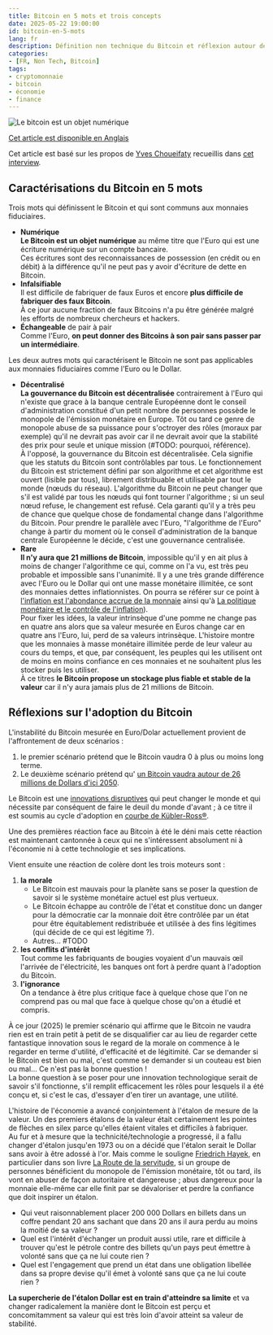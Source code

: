 ```yaml
---
title: Bitcoin en 5 mots et trois concepts
date: 2025-05-22 19:00:00
id: bitcoin-en-5-mots
lang: fr
description: Définition non technique du Bitcoin et réflexion autour de cette innovation disruptive.
categories:
- [FR, Non Tech, Bitcoin]
tags:
- cryptomonnaie
- bitcoin
- économie
- finance
---
```


![Le bitcoin est un objet numérique](/media/btc-en-5-mots/btc.webp)

[Cet article est disponible en Anglais](/en/bitcoin-in-5-words/)

Cet article est basé sur les propos de
[Yves Choueifaty](https://fr.linkedin.com/in/yves-choueifaty-849b1b13) recueillis dans [cet interview](https://youtu.be/prgRUFtmaY4).

## Caractérisations du Bitcoin en 5 mots

Trois mots qui définissent le Bitcoin et qui sont communs aux monnaies fiduciaires.

- **Numérique**  
  **Le Bitcoin est un objet numérique** au même titre que l'Euro qui est une écriture numérique sur un compte bancaire.  
  Ces écritures sont des reconnaissances de possession (en crédit ou en débit) à la différence qu'il ne peut pas
  y avoir d'écriture de dette en Bitcoin.
- **Infalsifiable**  
  Il est difficile de fabriquer de faux Euros et encore **plus difficile de fabriquer des faux Bitcoin**.  
  À ce jour aucune fraction de faux Bitcoins n'a pu être générée malgré les efforts de nombreux
  chercheurs et hackers.
- **Échangeable** de pair à pair  
  Comme l'Euro, **on peut donner des Bitcoins à son pair sans passer par un intermédiaire**.

Les deux autres mots qui caractérisent le Bitcoin ne sont pas applicables aux monnaies fiduciaires
comme l'Euro ou le Dollar.

- **Décentralisé**  
  **La gouvernance du Bitcoin est décentralisée** contrairement à l'Euro qui n'existe que grace à la
  banque centrale Européenne dont le conseil d'administration constitué d'un petit nombre de personnes
  possède le monopole de l'émission monétaire en Europe.
  Tôt ou tard ce genre de monopole abuse de sa puissance pour s'octroyer des rôles (moraux par exemple) qu'il ne
  devrait pas avoir car il ne devrait avoir que la stabilité des prix pour seule et unique mission (#TODO: pourquoi, référence).  
  À l'opposé, la gouvernance du Bitcoin est décentralisée. Cela signifie que les
  statuts du Bitcoin sont contrôlables par tous.
  Le fonctionnement du Bitcoin est strictement défini par son algorithme et cet algorithme est
  ouvert (lisible par tous), librement distribuable et utilisable par tout le monde (nœuds du
  réseau).
  L'algorithme du Bitcoin ne peut changer que s'il est validé par tous les nœuds qui font
  tourner l'algorithme ; si un seul nœud refuse, le changement est refusé. Cela garanti qu'il y a
  très peu de chance que quelque chose de fondamental change dans l'algorithme du Bitcoin.
  Pour prendre le parallèle avec l'Euro, "l'algorithme de l'Euro" change à
  partir du moment où le conseil d'administration de la banque centrale
  Européenne le décide, c'est une gouvernance centralisée.
- **Rare**  
  **Il n'y aura que 21 millions de Bitcoin**, impossible qu'il y en ait plus
  à moins de changer l'algorithme ce qui, comme on l'a vu, est très peu probable et impossible sans
  l'unanimité.
  Il y a une très grande différence avec l'Euro ou le Dollar qui ont une masse monétaire illimitée, ce
  sont des monnaies dettes inflationnistes.
  On pourra se référer sur ce point à [l'inflation est l'abondance accrue de la monnaie](https://theothereconomy.com/fr/fiches/inflation-et-monnaie/)
  ainsi qu'à [La politique monétaire et le contrôle de l'inflation](https://www.universalis.fr/encyclopedie/inflation/6-la-politique-monetaire-et-le-controle-de-l-inflation/)).  
  Pour fixer les idées, la valeur intrinsèque d'une pomme ne change pas en quatre ans alors que
  sa valeur mesurée en Euros change car en quatre ans l'Euro, lui, perd de sa valeurs intrinsèque.
  L'histoire montre que les monnaies à masse monétaire illimitée perde de leur valeur au cours du
  temps, et que, par conséquent, les peuples qui les utilisent ont de moins en moins confiance en
  ces monnaies et ne souhaitent plus les stocker puis les utiliser.  
  À ce titres **le Bitcoin propose un stockage plus fiable et stable de la valeur** car il n'y aura jamais plus de 21 millions de Bitcoin.

## Réflexions sur l'adoption du Bitcoin

L'instabilité du Bitcoin mesurée en Euro/Dolar actuellement provient de l'affrontement de deux scénarios :
1. le premier scénario prétend que le Bitcoin vaudra 0 à plus ou moins long terme.
2. Le deuxième scénario prétend qu'
   [un Bitcoin vaudra autour de 26 millions de Dollars d'ici 2050](https://www.vaneck.com/us/en/blogs/digital-assets/matthew-sigel-bitcoin-2050-valuation-scenarios-global-medium-of-exchange-and-reserve-asset/#ims-issues).

Le Bitcoin est une [innovations disruptives](https://fr.wikipedia.org/wiki/Technologie_de_rupture) qui peut
changer le monde et qui nécessite par conséquent de faire le deuil du monde d'avant ; à ce titre il
est soumis au cycle d'adoption en [courbe de Kübler-Ross®](https://www.ekrfoundation.org/fr/5-stages-of-grief/change-curve/).

Une des premières réaction face au Bitcoin à été le déni mais cette réaction est
maintenant cantonnée à ceux qui ne s'intéressent absolument ni à l'économie ni à cette technologie et ses implications.

Vient ensuite une réaction de colère dont les trois moteurs sont :
1. **la morale**
   - Le Bitcoin est mauvais pour la planète sans se poser la question de savoir
     si le système monétaire actuel est plus vertueux.
   - Le Bitcoin échappe au contrôle de l'état et constitue donc un danger pour la
     démocratie car la monnaie doit être contrôlée par un état pour être équitablement redistribuée
     et utilisée à des fins légitimes (qui décide de ce qui est légitime ?).
   - Autres… #TODO
2. **les conflits d'intérêt**  
   Tout comme les fabriquants de bougies voyaient d'un mauvais œil l'arrivée de l'électricité, les
   banques ont fort à perdre quant à l'adoption du Bitcoin.
3. **l'ignorance**  
   On a tendance à être plus critique face à quelque chose que
   l'on ne comprend pas ou mal que face à quelque chose qu'on a étudié et compris.

À ce jour (2025) le premier scénario qui affirme que le Bitcoin ne vaudra rien est en train petit à
petit de se disqualifier car au lieu de regarder cette fantastique innovation sous le regard
de la morale on commence à le regarder en terme d'utilité, d'efficacité et de légitimité.
Car se demander si le Bitcoin est bien ou mal, c'est comme se demander si un couteau
est bien ou mal… Ce n'est pas la bonne question !  
La bonne question à se poser pour une innovation technologique serait de savoir
s'il fonctionne, s'il remplit efficacement les rôles pour lesquels il a été conçu et, si c'est
le cas, d'essayer d'en tirer un avantage, une utilité.

L'histoire de l'économie a avancé conjointement à l'étalon de mesure de la valeur. Un des premiers
étalons de la valeur était certainement les pointes de flèches en silex parce qu'elles étaient
vitales et difficiles à fabriquer.  
Au fur et à mesure que la technicité/technologie a progressé, il a fallu changer d'étalon jusqu'en
1973 ou on a décidé que l'étalon serait le Dollar sans avoir à être adossé à l'or. Mais comme le
souligne [Friedrich Hayek](https://fr.wikipedia.org/wiki/Friedrich_Hayek), en particulier dans son
livre [La Route de la servitude](https://fr.wikipedia.org/wiki/La_Route_de_la_servitude), si un
groupe de personnes bénéficient du monopole de l'émission monétaire, tôt ou tard, ils vont en abuser
de façon autoritaire et dangereuse ; abus dangereux pour la monnaie elle-même car elle finit par se
dévaloriser et perdre la confiance que doit inspirer un étalon.  

- Qui veut raisonnablement placer 200 000 Dollars en billets dans un
  coffre pendant 20 ans sachant que dans 20 ans il aura perdu au moins la moitié de sa valeur ?
- Quel est l'intérêt d'échanger un produit aussi utile, rare et difficile à trouver qu'est le
  pétrole contre des billets qu'un pays peut émettre à volonté sans que ça ne lui coute rien ?
- Quel est l'engagement que prend un état dans une obligation libellée dans sa propre devise qu'il
  émet à volonté sans que ça ne lui coute rien ?

**La supercherie de l'étalon Dollar est en train d'atteindre sa limite** et va changer radicalement
la manière dont le Bitcoin est perçu et concomitamment sa valeur qui est très loin d'avoir atteint
sa valeur de stabilité.

